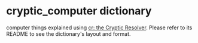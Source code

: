 # cryptic_computer dictionary

computer things explained using [cr: the Cryptic Resolver](https://github.com/cryptic-resolver/cr.rb). Please refer to its README to see the dictionary's layout and format.

<br>
